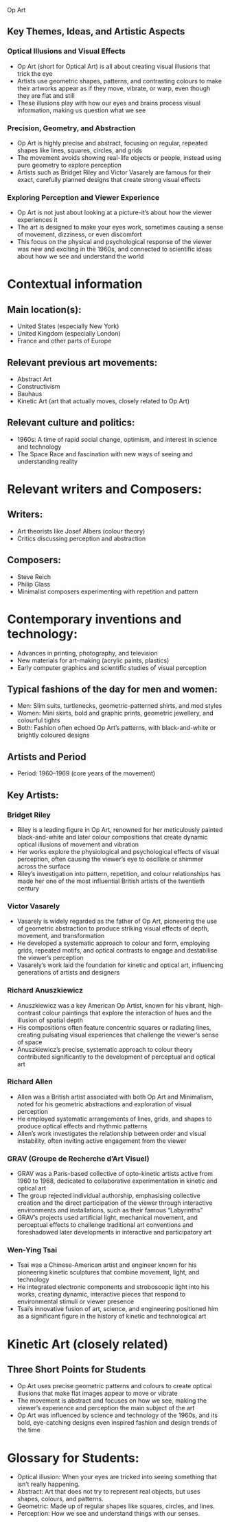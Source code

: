 Op Art


## Key Themes, Ideas, and Artistic Aspects

### Optical Illusions and Visual Effects
- Op Art (short for Optical Art) is all about creating visual illusions that trick the eye
- Artists use geometric shapes, patterns, and contrasting colours to make their artworks appear as if they move, vibrate, or warp, even though they are flat and still
- These illusions play with how our eyes and brains process visual information, making us question what we see

### Precision, Geometry, and Abstraction
- Op Art is highly precise and abstract, focusing on regular, repeated shapes like lines, squares, circles, and grids
- The movement avoids showing real-life objects or people, instead using pure geometry to explore perception
- Artists such as Bridget Riley and Victor Vasarely are famous for their exact, carefully planned designs that create strong visual effects

### Exploring Perception and Viewer Experience
- Op Art is not just about looking at a picture-it’s about how the viewer experiences it
- The art is designed to make your eyes work, sometimes causing a sense of movement, dizziness, or even discomfort
- This focus on the physical and psychological response of the viewer was new and exciting in the 1960s, and connected to scientific ideas about how we see and understand the world

# Contextual information
## Main location(s):

- United States (especially New York)
- United Kingdom (especially London)
- France and other parts of Europe

## Relevant previous art movements:

- Abstract Art
- Constructivism
- Bauhaus
- Kinetic Art (art that actually moves, closely related to Op Art)

## Relevant culture and politics:

- 1960s: A time of rapid social change, optimism, and interest in science and technology
- The Space Race and fascination with new ways of seeing and understanding reality

# Relevant writers and Composers:



## Writers: 
- Art theorists like Josef Albers (colour theory)
- Critics discussing perception and abstraction


## Composers:

- Steve Reich
- Philip Glass 
- Minimalist composers experimenting with repetition and pattern

# Contemporary inventions and technology:

- Advances in printing, photography, and television
- New materials for art-making (acrylic paints, plastics)
- Early computer graphics and scientific studies of visual perception

## Typical fashions of the day for men and women:

- Men: Slim suits, turtlenecks, geometric-patterned shirts, and mod styles
- Women:  Mini skirts, bold and graphic prints, geometric jewellery, and colourful tights
- Both: Fashion often echoed Op Art’s patterns, with black-and-white or brightly coloured designs

## Artists and Period
- Period: 1960–1969 (core years of the movement)

## Key Artists:

### Bridget Riley
- Riley is a leading figure in Op Art, renowned for her meticulously painted black-and-white and later colour compositions that create dynamic optical illusions of movement and vibration
- Her works explore the physiological and psychological effects of visual perception, often causing the viewer’s eye to oscillate or shimmer across the surface
- Riley’s investigation into pattern, repetition, and colour relationships has made her one of the most influential British artists of the twentieth century

### Victor Vasarely
- Vasarely is widely regarded as the father of Op Art, pioneering the use of geometric abstraction to produce striking visual effects of depth, movement, and transformation
- He developed a systematic approach to colour and form, employing grids, repeated motifs, and optical contrasts to engage and destabilise the viewer’s perception
- Vasarely’s work laid the foundation for kinetic and optical art, influencing generations of artists and designers

### Richard Anuszkiewicz
- Anuszkiewicz was a key American Op Artist, known for his vibrant, high-contrast colour paintings that explore the interaction of hues and the illusion of spatial depth
- His compositions often feature concentric squares or radiating lines, creating pulsating visual experiences that challenge the viewer’s sense of space
- Anuszkiewicz’s precise, systematic approach to colour theory contributed significantly to the development of perceptual and optical art

### Richard Allen
- Allen was a British artist associated with both Op Art and Minimalism, noted for his geometric abstractions and exploration of visual perception
- He employed systematic arrangements of lines, grids, and shapes to produce optical effects and rhythmic patterns
- Allen’s work investigates the relationship between order and visual instability, often inviting active engagement from the viewer

### GRAV (Groupe de Recherche d’Art Visuel)
- GRAV was a Paris-based collective of opto-kinetic artists active from 1960 to 1968, dedicated to collaborative experimentation in kinetic and optical art
- The group rejected individual authorship, emphasising collective creation and the direct participation of the viewer through interactive environments and installations, such as their famous “Labyrinths”
- GRAV’s projects used artificial light, mechanical movement, and perceptual effects to challenge traditional art conventions and foreshadowed later developments in interactive and participatory art

### Wen-Ying Tsai
- Tsai was a Chinese-American artist and engineer known for his pioneering kinetic sculptures that combine movement, light, and technology
- He integrated electronic components and stroboscopic light into his works, creating dynamic, interactive pieces that respond to environmental stimuli or viewer presence
- Tsai’s innovative fusion of art, science, and engineering positioned him as a significant figure in the history of kinetic and technological art


# Kinetic Art (closely related)

## Three Short Points for Students
- Op Art uses precise geometric patterns and colours to create optical illusions that make flat images appear to move or vibrate
- The movement is abstract and focuses on how we see, making the viewer’s experience and perception the main subject of the art
- Op Art was influenced by science and technology of the 1960s, and its bold, eye-catching designs even inspired fashion and design trends of the time

# Glossary for Students:

- Optical illusion: When your eyes are tricked into seeing something that isn’t really happening.
- Abstract: Art that does not try to represent real objects, but uses shapes, colours, and patterns.
- Geometric: Made up of regular shapes like squares, circles, and lines.
- Perception: How we see and understand things with our senses.